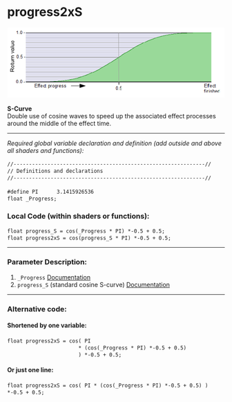 # progress2xS  
![](images/progress2xS.png)  

**S-Curve**  
Double use of cosine waves to speed up the associated effect processes around the middle of the effect time.

---
  
*Required global variable declaration and definition (add outside and above all shaders and functions):*
```` Code
//--------------------------------------------------------------//
// Definitions and declarations
//--------------------------------------------------------------//

#define PI      3.1415926536
float _Progress;
````  
  
### Local Code (within shaders or functions):  
```` Code
float progress_S = cos(_Progress * PI) *-0.5 + 0.5;
float progress2xS = cos(progress_S * PI) *-0.5 + 0.5;
````
---

### Parameter Description:
1. `_Progress` [Documentation](_Progress.md)  
2. `progress_S` (standard cosine S-curve) [Documentation](progress_S.md)

---

### Alternative code: 

#### Shortened by one variable:
```` Code
float progress2xS = cos( PI
                       * (cos(_Progress * PI) *-0.5 + 0.5)
                       ) *-0.5 + 0.5;
````

#### Or just one line:

```` Code
float progress2xS = cos( PI * (cos(_Progress * PI) *-0.5 + 0.5) ) *-0.5 + 0.5;
````
